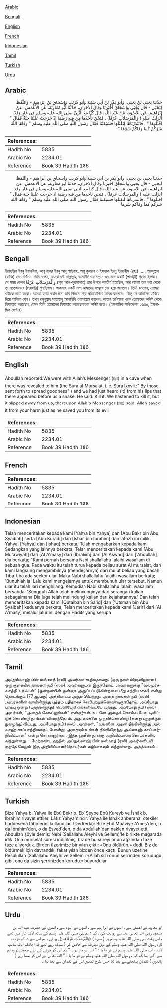 [Arabic](#arabic)

[Bengali](#bengali)

[English](#english)

[French](#french)

[Indonesian](#indonesian)

[Tamil](#tamil)

[Turkish](#turkish)

[Urdu](#urdu)

## Arabic


<div dir="rtl" lang="ar" style={{fontSize:'larger',backgroundColor:'#f8f9fa',padding:20}}>
حَدَّثَنَا يَحْيَى بْنُ يَحْيَى، وَأَبُو بَكْرِ بْنُ أَبِي شَيْبَةَ وَأَبُو كُرَيْبٍ وَإِسْحَاقُ بْنُ إِبْرَاهِيمَ - وَاللَّفْظُ لِيَحْيَى - قَالَ يَحْيَى وَإِسْحَاقُ أَخْبَرَنَا وَقَالَ الآخَرَانِ، حَدَّثَنَا أَبُو مُعَاوِيَةَ، عَنِ الأَعْمَشِ، عَنْ إِبْرَاهِيمَ، عَنِ الأَسْوَدِ، عَنْ عَبْدِ اللَّهِ، قَالَ كُنَّا مَعَ النَّبِيِّ صلى الله عليه وسلم فِي غَارٍ وَقَدْ أُنْزِلَتْ عَلَيْهِ ‏(‏ وَالْمُرْسَلاَتِ عُرْفًا‏)‏ ‏.‏ فَنَحْنُ نَأْخُذُهَا مِنْ فِيهِ رَطْبَةً إِذْ خَرَجَتْ عَلَيْنَا حَيَّةٌ فَقَالَ ‏"‏ اقْتُلُوهَا ‏"‏ ‏.‏ فَابْتَدَرْنَاهَا لِنَقْتُلَهَا فَسَبَقَتْنَا فَقَالَ رَسُولُ اللَّهِ صلى الله عليه وسلم ‏"‏ وَقَاهَا اللَّهُ شَرَّكُمْ كَمَا وَقَاكُمْ شَرَّهَا ‏"‏ ‏.‏
</div>
<div style={{backgroundColor:'#f8f9fa',padding:20, marginBottom: 10}}><table> <thead> <tr> <th>References:</th> <th></th> </tr> </thead> <tbody><tr><td>Hadith No</td><td>5835</td></tr><tr><td>Arabic No</td><td>2234.01</td></tr><tr><td>Reference</td><td>Book 39 Hadith 186</td></tr></tbody></table></div>


<div dir="rtl" lang="ar" style={{fontSize:'larger',backgroundColor:'#f8f9fa',padding:20}}>
حدثنا يحيى بن يحيى، وابو بكر بن ابي شيبة وابو كريب واسحاق بن ابراهيم - واللفظ ليحيى - قال يحيى واسحاق اخبرنا وقال الاخران، حدثنا ابو معاوية، عن الاعمش، عن ابراهيم، عن الاسود، عن عبد الله، قال كنا مع النبي صلى الله عليه وسلم في غار وقد انزلت عليه ( والمرسلات عرفا) . فنحن ناخذها من فيه رطبة اذ خرجت علينا حية فقال " اقتلوها " . فابتدرناها لنقتلها فسبقتنا فقال رسول الله صلى الله عليه وسلم " وقاها الله شركم كما وقاكم شرها
</div>
<div style={{backgroundColor:'#f8f9fa',padding:20, marginBottom: 10}}><table> <thead> <tr> <th>References:</th> <th></th> </tr> </thead> <tbody><tr><td>Hadith No</td><td>5835</td></tr><tr><td>Arabic No</td><td>2234.01</td></tr><tr><td>Reference</td><td>Book 39 Hadith 186</td></tr></tbody></table></div>

## Bengali


<div dir="ltr" lang="bn" style={{fontSize:'larger',backgroundColor:'#f8f9fa',padding:20}}>
ইয়াহইয়া ইবনু ইয়াহইয়া, আবূ বাকর ইবনু আবূ শাইবাহ, আবূ কুরায়ব ও ইসহাক ইবনু ইবরাহীম (রহঃ) ..… আবদুল্লাহ (রাযিঃ) হতে বৰ্ণিত। তিনি বলেন, আমরা নবী সাল্লাল্লাহু আলাইহি ওয়াসাল্লাম এর সঙ্গে একটি (পাহাড়ী) গুহায় ছিলাম। সে সময় কেবল وَالْمُرْسَلاَتِ عُرْفًا‏ (সূরা আল-মুরসালাত) তার উপরে অবতীর্ণ হয়েছিল, আর আমরা তার কণ্ঠ থেকে তা সতেজভাবে (সরাসরি) শুনছিলাম। অকস্মাৎ একটি সাপ আমাদের সম্মুখে বের হয়ে আসলো। তিনি বললেন, তোমরা ওটাকে হত্যা করো। আমরা হত্যা করার জন্য তার পিছনে দৌড় প্রতিযোগিতা আরম্ভ করলাম। কিন্তু সে আমাদের হারিয়ে দিয়ে পালিয়ে গেল। তখন রসূলুল্লাহ সাল্লাল্লাহু আলাইহি ওয়াসাল্লাম বললেনঃ আল্লাহ তা'আলা ওকে তোমাদের অনিষ্ট থেকে হিফাযাত করেছেন, যেমন তিনি তোমাদের হিফাযাত করেছেন তার অনিষ্ট হতে। (ইসলামিক ফাউন্ডেশন ৫৬৪০, ইসলামিক সেন্টার)
</div>
<div style={{backgroundColor:'#f8f9fa',padding:20, marginBottom: 10}}><table> <thead> <tr> <th>References:</th> <th></th> </tr> </thead> <tbody><tr><td>Hadith No</td><td>5835</td></tr><tr><td>Arabic No</td><td>2234.01</td></tr><tr><td>Reference</td><td>Book 39 Hadith 186</td></tr></tbody></table></div>

## English


<div dir="ltr" lang="en" style={{fontSize:'larger',backgroundColor:'#f8f9fa',padding:20}}>
Abdullah reported:We were with Allah's Messenger (ﷺ) in a cave when there was revealed to him (the Sura al-Mursalat, i. e. Sura lxxvii.:" By those sent forth to spread goodness" ) and we had just heard (it) from his lips that there appeared before us a snake. He said: Kill it. We hastened to kill it, but it slipped away from us, thereupon Allah's Messenger (ﷺ) said: Allah saved it from your harm just as he saved you from its evil
</div>
<div style={{backgroundColor:'#f8f9fa',padding:20, marginBottom: 10}}><table> <thead> <tr> <th>References:</th> <th></th> </tr> </thead> <tbody><tr><td>Hadith No</td><td>5835</td></tr><tr><td>Arabic No</td><td>2234.01</td></tr><tr><td>Reference</td><td>Book 39 Hadith 186</td></tr></tbody></table></div>

## French


<div dir="ltr" lang="fr" style={{fontSize:'larger',backgroundColor:'#f8f9fa',padding:20}}>

</div>
<div style={{backgroundColor:'#f8f9fa',padding:20, marginBottom: 10}}><table> <thead> <tr> <th>References:</th> <th></th> </tr> </thead> <tbody><tr><td>Hadith No</td><td>5835</td></tr><tr><td>Arabic No</td><td>2234.01</td></tr><tr><td>Reference</td><td>Book 39 Hadith 186</td></tr></tbody></table></div>

## Indonesian


<div dir="ltr" lang="id" style={{fontSize:'larger',backgroundColor:'#f8f9fa',padding:20}}>
Telah menceritakan kepada kami [Yahya bin Yahya] dan [Abu Bakr bin Abu Syaibah] serta [Abu Kuraib] dan [Ishaq bin Ibrahim] dan lafazh ini milik Yahya. [Yahya] dan [Ishaq] berkata; Telah mengabarkan kepada kami Sedangkan yang lainnya berkata; Telah menceritakan kepada kami [Abu Mu'awiyah] dari [Al A'masy] dari [Ibrahim] dari [Al Aswad] dari ['Abdullah] dia berkata; "Kami pernah bersama Nabi shallallahu 'alaihi wasallam di sebuah gua. Pada waktu itu telah turun kepada beliau surat Al mursalat, dan kami langsung mengambilnya (mendegarnya) dari mulut beliau yang basah. Tiba-tiba ada seekor ular. Maka Nabi shallallahu 'alaihi wasallam berkata; 'Bunuhlah ia! Lalu kami mengejarnya untuk membunuh ular tersebut. Namun ular itu telah lari menghilang. Kemudian Nabi shallallahu 'alaihi wasallam bersabda: 'Sungguh Allah telah melindunginya dari serangan kalian sebagaimana Dia juga telah melindungi kalian dari kejahatannya.' Dan telah menceritakan kepada kami [Qutaibah bin Sa'id] dan ['Utsman bin Abu Syaibah] keduanya berkata; Telah menceritakan kepada kami [Jarir] dari [Al A'masy] melalui jalur ini dengan Hadits yang serupa
</div>
<div style={{backgroundColor:'#f8f9fa',padding:20, marginBottom: 10}}><table> <thead> <tr> <th>References:</th> <th></th> </tr> </thead> <tbody><tr><td>Hadith No</td><td>5835</td></tr><tr><td>Arabic No</td><td>2234.01</td></tr><tr><td>Reference</td><td>Book 39 Hadith 186</td></tr></tbody></table></div>

## Tamil


<div dir="ltr" lang="ta" style={{fontSize:'larger',backgroundColor:'#f8f9fa',padding:20}}>
அப்துல்லாஹ் பின் மஸ்ஊத் (ரலி) அவர்கள் கூறியதாவது: (ஒரு நாள் மினாவிலுள்ள) ஒரு குகையில் நாங்கள் நபி (ஸல்) அவர்களுடன் இருந்தோம். அவர்களுக்கு "வல்முர்சலாத்தி உர்ஃபன்" (ஒன்றன்பின் ஒன்றாக அனுப்பப்படுகின்றவை மீது சத்தியமாக!) என்று தொடங்கும் (77ஆவது) அத்தியாயம் அருளப்பெற்றது. அதை நாங்கள் நபி (ஸல்) அவர்களின் வாயிலிருந்து புத்தம் புதிதாகச் செவியுற்றுக்கொண்டிருந்தோம். அப்போது பாம்பு ஒன்று (புற்றிலிருந்து) வெளியேறி எங்களிடையே வந்தது. அப்போது நபி (ஸல்) அவர்கள், "அதைக் கொல்லுங்கள்" என்றார்கள். உடனே அதைக் கொல்ல போட்டியிட்டுக் கொண்டு நாங்கள் விரைந்தோம். அது எங்களை முந்திக்கொண்டு (தனது புற்றுக்குள் நுழைந்து)விட்டது. அப்போது நபி (ஸல்) அவர்கள், "உங்களை அதன் தீங்கிலிருந்து அல்லாஹ் காப்பாற்றியதைப் போன்று, அதையும் உங்கள் தீங்கிலிருந்து அல்லாஹ் காப்பாற்றிவிட்டான்" என்று சொன்னார்கள். இந்த ஹதீஸ் நான்கு அறிவிப்பாளர்தொடர்களில் வந்துள்ளது. - மேற்கண்ட ஹதீஸ் அப்துல்லாஹ் பின் மஸ்ஊத் (ரலி) அவர்களிடமிருந்தே மேலும் இரு அறிவிப்பாளர்தொடர்கள் வழியாகவும் வந்துள்ளது. அத்தியாயம் :
</div>
<div style={{backgroundColor:'#f8f9fa',padding:20, marginBottom: 10}}><table> <thead> <tr> <th>References:</th> <th></th> </tr> </thead> <tbody><tr><td>Hadith No</td><td>5835</td></tr><tr><td>Arabic No</td><td>2234.01</td></tr><tr><td>Reference</td><td>Book 39 Hadith 186</td></tr></tbody></table></div>

## Turkish


<div dir="ltr" lang="tr" style={{fontSize:'larger',backgroundColor:'#f8f9fa',padding:20}}>
Bize Yahya b. Yahya ile Ebû Bekr b. Ebî Şeybe Ebû Kureyb ve İshâk b. İbrahim rivayet ettiler. Lâfız Yahya'nındır. Yahya ile İshâk ahberana; ötekiler haddesenâ tâbirlerini kullandılar. (Dedilerki): Bize Ebû Muâviye A'meş'den, o da İbrahim'den, o da Esved'den, o da Abdullah'dan naklen rivayet etti. Abdullah şöyle demiş: Nebi (Sallallahu Aleyhi ve Sellem)'le birlikte mağarada idik. Ona mürselât sûresi indirilmiş, biz de bu sûreyi onun ağzından taze taze alıyorduk. Birden üzerimize bir yılan çıktı: «Onu öldürün.» dedi. Biz de öldürmek için davrandık, fakat yılan bizden önce kaçtı. Bunun üzerine Resûlullah (Sallallahu Aleyhi ve Sellem): «Allah sizi onun şerrinden koruduğu gibi, onu da sizin şerrinizden korudu.» buyurdular
</div>
<div style={{backgroundColor:'#f8f9fa',padding:20, marginBottom: 10}}><table> <thead> <tr> <th>References:</th> <th></th> </tr> </thead> <tbody><tr><td>Hadith No</td><td>5835</td></tr><tr><td>Arabic No</td><td>2234.01</td></tr><tr><td>Reference</td><td>Book 39 Hadith 186</td></tr></tbody></table></div>

## Urdu


<div dir="rtl" lang="ur" style={{fontSize:'larger',backgroundColor:'#f8f9fa',padding:20}}>
ابو معاویہ نے اعمش سے ، انھوں نے ابرا ہیم سے ، انھوں نے اسود سے ، انھوں نے حضرت عبد اللہ بن مسعود رضی اللہ تعالیٰ عنہ سے روایت کی ، کہا : ہم نبی صلی اللہ علیہ وسلم کے ساتھ ایک غار میں تھے ، اس وقت نبی صلی اللہ علیہ وسلم پر ( سورۃ ) ﴿وَالْمُرْسَلَاتِ عُرْفًا﴾نازل ہو ئی ، ہم اس سورت کو تازہ بہ تازہ رسول اللہ صلی اللہ علیہ وسلم کے دہن مبارک سے حاصل کر ( سیکھ رہے تھے کہ اچانک ایک سانپ نکلا ، آپ صلی اللہ علیہ وسلم نے فر ما یا : " اس کو مار دو ۔ " ہم اس کو مارنے کے لیے جھپٹےتو وہ ہم سے آگے بھا گ گیا ، رسول اللہ صلی اللہ علیہ وسلم نے فر ما یا : " اللہ تعالیٰ نے اس کو تمھا رے ( ہاتھوں ) نقصان پہنچنےسے بچا لیا جس طرح تمھیں اس کے نقصان سے بچا لیا ۔
</div>
<div style={{backgroundColor:'#f8f9fa',padding:20, marginBottom: 10}}><table> <thead> <tr> <th>References:</th> <th></th> </tr> </thead> <tbody><tr><td>Hadith No</td><td>5835</td></tr><tr><td>Arabic No</td><td>2234.01</td></tr><tr><td>Reference</td><td>Book 39 Hadith 186</td></tr></tbody></table></div>